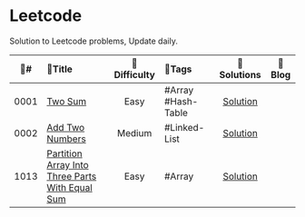# Leetcode
Solution to Leetcode problems, Update daily.

|   :dizzy:#   |   :blue_book:Title   |   :dart:Difficulty   |   :paperclip:Tags   |   :book:Solutions   |   :page_with_curl:Blog   |
|   :------:   |   :---------------   |   :--------------:   |   :--------------   |   :-------------:   |   :------------------:   |
|0001|[Two Sum](https://leetcode-cn.com/problems/two-sum/)|Easy|#Array #Hash-Table|[Solution](https://github.com/ArchieScott/Leetcode/blob/master/0001.%20Two%20Sum/0001%20Solution%20%26%20Code.cpp)||
|0002|[Add Two Numbers](https://leetcode-cn.com/problems/add-two-numbers/)|Medium|#Linked-List|[Solution](https://github.com/ArchieScott/Leetcode/blob/master/0002.%20Add%20Two%20Numbers/0002%20Solution%20%26%20Code.cpp)||
|1013|[Partition Array Into Three Parts With Equal Sum](https://leetcode-cn.com/problems/partition-array-into-three-parts-with-equal-sum/)|Easy|#Array|[Solution](https://github.com/ArchieScott/Leetcode/blob/master/1013.%20Partition%20Array%20Into%20Three%20Parts%20With%20Equal%20Sum/1013%20Solution%20%26%20Code.cpp)||